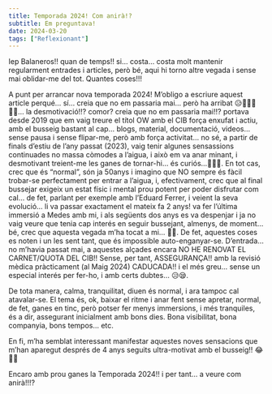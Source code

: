 ```yaml
---
title: Temporada 2024! Com anirà!?
subtitle: Em preguntava!
date: 2024-03-20
tags: ["Reflexionant"]
---
```


Iep Balaneros!! quan de temps!! si… costa… costa molt mantenir regularment entrades i articles, però bé, aqui hi torno altre vegada i sense mai oblidar-me del tot. Quantes coses!!!

A punt per arrancar nova temporada 2024! M’obligo a escriure aquest article perqué… sí… creia que no em passaria mai… però ha arribat 😥😬🙋‍♂️🤷‍♂️… la desmotivació!!? comor? creia que no em passaria mai!!? portava desde 2019 que em vaig treure el títol OW amb el CIB força enxufat i actiu, amb el busseig bastant al cap… blogs, material, documentació, videos… sense pausa i sense flipar-me, però amb força activitat… no sé, a partir de finals d’estiu de l’any passat (2023), vaig tenir algunes sensassions continuades no massa còmodes a l’aigua, i això em va anar minant, i desmotivant treient-me les ganes de tornar-hi… és curiós…🤷‍♂️😥. En tot cas, crec que és “normal”, són ja 50anys i imagino que NO sempre és fàcil trobar-se perfectament per entrar a l’aigua, i, efectivament, crec que al final bussejar exigeix un estat físic i mental prou potent per poder disfrutar com cal… de fet, parlant per exemple amb l’Eduard Ferrer, i veient la seva evolució… li va passar exactament el mateix fa 2 anys! va fer l’última immersió a Medes amb mi, i als següents dos anys es va despenjar i ja no vaig veure que tenia cap interés en seguir bussejant, almenys, de moment… bé, crec que aquesta vegada m’ha tocat a mi… 😬😥. De fet, aquestes coses es noten i un les sent tant, que és impossible auto-enganyar-se. D’entrada… no m’havia passat mai, a aquestes alçades encara NO HE RENOVAT EL CARNET/QUOTA DEL CIB!! Sense, per tant, ASSEGURANÇA!! amb la revisió mèdica pràcticament (al Maig 2024) CADUCADA!! i el més greu… sense un especial interés per fer-ho, i amb certs dubtes… 😥😪.

De tota manera, calma, tranquilitat, diuen és normal, i ara tampoc cal atavalar-se. El tema és, ok, baixar el ritme i anar fent sense apretar, normal, de fet, ganes en tinc, però potser fer menys immersions, i més tranquiles, és a dir, assegurant inicialment amb bons dies. Bona visibilitat, bona companyia, bons tempos… etc.

En fi, m’ha semblat interessant manifestar aquestes noves sensacions que m’han aparegut després de 4 anys seguits ultra-motivat amb el busseig!! 😂🤣🤗

Encaro amb prou ganes la Temporada 2024!! i per tant… a veure com anirà!!!?


